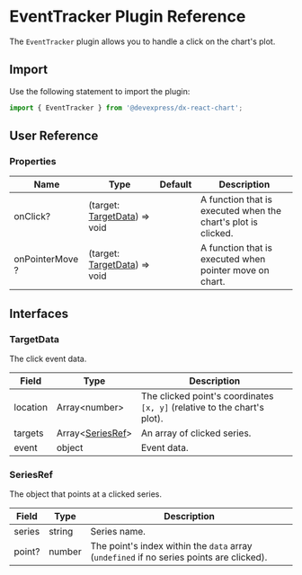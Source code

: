 # EventTracker Plugin Reference

The `EventTracker` plugin allows you to handle a click on the chart's plot.

## Import

Use the following statement to import the plugin:

```js
import { EventTracker } from '@devexpress/dx-react-chart';
```

## User Reference

### Properties

Name | Type | Default | Description
-----|------|---------|------------
onClick? | (target: [TargetData](#targetdata)) => void | | A function that is executed when the chart's plot is clicked.
onPointerMove ? | (target: [TargetData](#targetdata)) => void | | A function that is executed when pointer move on chart.

## Interfaces

### TargetData

The click event data.

Field | Type | Description
------|------|------------
location | Array&lt;number&gt; | The clicked point's coordinates `[x, y]` (relative to the chart's plot).
targets | Array&lt;[SeriesRef](#seriesref)&gt; | An array of clicked series.
event | object | Event data.

### SeriesRef

The object that points at a clicked series.

Field | Type | Description
------|------|------------
series | string | Series name.
point? | number | The point's index within the `data` array (`undefined` if no series points are clicked).
